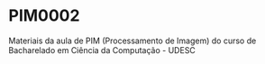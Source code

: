 # PIM0002
Materiais da aula de PIM (Processamento de Imagem) do curso de Bacharelado em Ciência da Computação - UDESC
